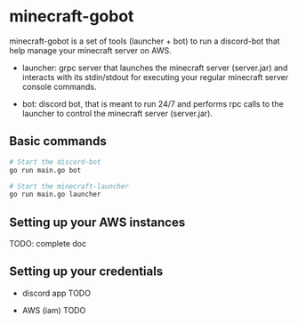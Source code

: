 # minecraft-gobot

minecraft-gobot is a set of tools (launcher + bot) to run a discord-bot that help manage your minecraft server on AWS.

- launcher: grpc server that launches the minecraft server (server.jar) and interacts with its stdin/stdout for executing your regular minecraft server console commands.

- bot: discord bot, that is meant to run 24/7 and performs rpc calls to the launcher to control the minecraft server (server.jar).

## Basic commands
```bash
# Start the discord-bot
go run main.go bot

# Start the minecraft-launcher
go run main.go launcher
```

## Setting up your AWS instances
TODO: complete doc

## Setting up your credentials

- discord app
TODO

- AWS (iam)
TODO
